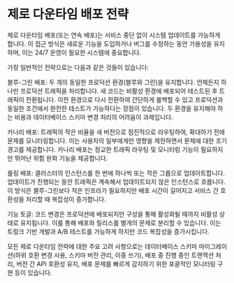 # 제로 다운타임 배포 전략

제로 다운타임 배포(또는 연속 배포)는 서비스 중단 없이 시스템 업데이트를 가능하게 합니다. 이 접근 방식은 새로운 기능을 도입하거나 버그를 수정하는 동안 가용성을 유지하며, 이는 24/7 운영이 필요한 시스템에 중요합니다.

가장 일반적인 전략으로는 다음과 같은 것들이 있습니다:

블루-그린 배포: 두 개의 동일한 프로덕션 환경(블루와 그린)을 유지합니다. 언제든지 하나만 프로덕션 트래픽을 처리합니다. 새 코드는 비활성 환경에 배포되어 테스트된 후 트래픽이 전환됩니다. 이전 환경으로 다시 전환하여 간단하게 롤백할 수 있고 프로덕션과 동일한 조건에서 완전한 테스트가 가능하다는 장점이 있습니다. 두 환경을 유지해야 하는 비용과 데이터베이스 스키마 변경 처리의 어려움이 과제입니다.

카나리 배포: 트래픽의 작은 비율을 새 버전으로 점진적으로 라우팅하여, 확대하기 전에 문제를 모니터링합니다. 이는 사용자의 일부에게만 영향을 제한하면서 문제에 대한 조기 경고를 제공합니다. 카나리 배포는 정교한 트래픽 라우팅 및 모니터링 기능이 필요하지만 뛰어난 위험 완화 기능을 제공합니다.

롤링 배포: 클러스터의 인스턴스를 한 번에 하나씩 또는 작은 그룹으로 업데이트합니다. 업데이트가 진행되는 동안 트래픽은 계속해서 업데이트되지 않은 인스턴스로 흐릅니다. 이 방식은 블루-그린보다 적은 인프라가 필요하지만 배포 시간이 길어지고 서비스 간 호환성을 처리할 때 복잡성이 증가합니다.

기능 토글: 코드 변경은 프로덕션에 배포되지만 구성을 통해 활성화될 때까지 비활성 상태로 유지됩니다. 이를 통해 배포와 릴리스를 별개의 문제로 분리할 수 있습니다. 이는 트렁크 기반 개발과 A/B 테스트를 가능하게 하지만 코드 복잡성을 증가시킵니다.

모든 제로 다운타임 전략에 대한 주요 고려 사항으로는 데이터베이스 스키마 마이그레이션(하위 호환 변경 사용, 스키마 버전 관리, 이중 쓰기), 배포 중 진행 중인 트랜잭션 처리, 버전 간 API 호환성 유지, 배포 문제를 빠르게 감지하기 위한 포괄적인 모니터링 구현 등이 있습니다.